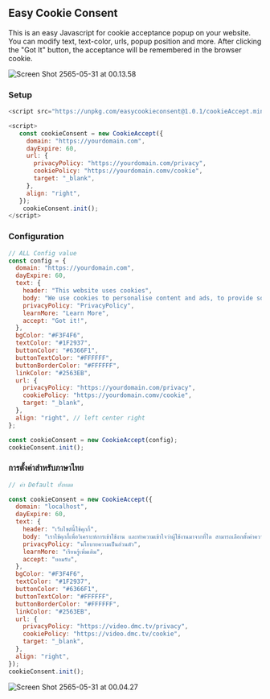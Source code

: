 ## Easy Cookie Consent

This is an easy Javascript for cookie acceptance popup on your website. You can modify text, text-color, urls, popup position and more. After clicking the "Got It" button, the acceptance will be remembered in the browser cookie.

![Screen Shot 2565-05-31 at 00.13.58](https://s2.loli.net/2022/05/31/ZSdLq8lQz2mbKi5.png)

### Setup

```js
<script src="https://unpkg.com/easycookieconsent@1.0.1/cookieAccept.min.js"> </script>

<script>
   const cookieConsent = new CookieAccept({
     domain: "https://yourdomain.com",
     dayExpire: 60,
     url: {
       privacyPolicy: "https://yourdomain.com/privacy",
       cookiePolicy: "https://yourdomain.comv/cookie",
       target: "_blank",
     },
     align: "right",
   });
	cookieConsent.init();
</script>
```

### Configuration

```js
// ALL Config value
const config = {
  domain: "https://yourdomain.com",
  dayExpire: 60,
  text: {
    header: "This website uses cookies",
    body: "We use cookies to personalise content and ads, to provide social media features and to analyse our traffic. We also share information about your use of our site with our social media, advertising and analytics partners who may combine it with other information that you’ve provided to them or that they’ve collected from your use of their services.",
    privacyPolicy: "PrivacyPolicy",
    learnMore: "Learn More",
    accept: "Got it!",
  },
  bgColor: "#F3F4F6",
  textColor: "#1F2937",
  buttonColor: "#6366F1",
  buttonTextColor: "#FFFFFF",
  buttonBorderColor: "#FFFFFF",
  linkColor: "#2563EB",
  url: {
    privacyPolicy: "https://yourdomain.com/privacy",
    cookiePolicy: "https://yourdomain.comv/cookie",
    target: "_blank",
  },
  align: "right", // left center right
};

const cookieConsent = new CookieAccept(config);
cookieConsent.init();
```

### การตั้งค่าสำหรับภาษาไทย

```js
// ค่า Default ทั้งหมด

const cookieConsent = new CookieAccept({
  domain: "localhost",
  dayExpire: 60,
  text: {
    header: "เว็บไซต์นี้ใช้คุกกี้",
    body: "เราใช้คุกกี้เพื่อวิเคราะห์การเข้าใช้งาน และทำความเข้าใจว่าผู้ใช้งานมาจากที่ใด สามารถเลือกตั้งค่าความยินยอมการใช้คุกกี้ได้ โดย “ตั้งค่าคุกกี้ใน Browser ของคุณ”",
    privacyPolicy: "นโยบายความเป็นส่วนตัว",
    learnMore: "เรียนรู้เพิ่มเติม",
    accept: "ยอมรับ",
  },
  bgColor: "#F3F4F6",
  textColor: "#1F2937",
  buttonColor: "#6366F1",
  buttonTextColor: "#FFFFFF",
  buttonBorderColor: "#FFFFFF",
  linkColor: "#2563EB",
  url: {
    privacyPolicy: "https://video.dmc.tv/privacy",
    cookiePolicy: "https://video.dmc.tv/cookie",
    target: "_blank",
  },
  align: "right",
});
cookieConsent.init();
```

![Screen Shot 2565-05-31 at 00.04.27](https://s2.loli.net/2022/05/31/awuAoeG3iPI1XYK.png)
